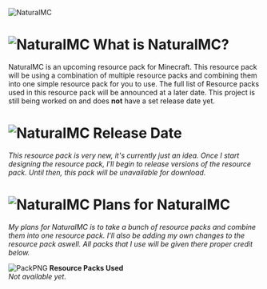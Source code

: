 ![NaturalMC](https://pbs.twimg.com/media/Ejkqz1tWkAcp5xz?format=jpg&name=4096x4096)

# ![NaturalMC](https://i.imgur.com/wOQzmom.gif) What is NaturalMC?
NaturalMC is an upcoming resource pack for Minecraft. This resource pack will be using a combination of multiple resource packs and combining them into one simple resource pack for you to use. The full list of Resource packs used in this resource pack will be announced at a later date. This project is still being worked on and does **not** have a set release date yet.


# ![NaturalMC](https://i.imgur.com/wOQzmom.gif) Release Date
*This resource pack is very new, it's currently just an idea. Once I start designing the resource pack, I'll begin to release versions of the resource pack. Until then, this pack will be unavailable for download.*


# ![NaturalMC](https://i.imgur.com/wOQzmom.gif) Plans for NaturalMC
*My plans for NaturalMC is to take a bunch of resource packs and combine them into one resource pack. I'll also be adding my own changes to the resource pack aswell. All packs that I use will be given there proper credit below.*

![PackPNG](https://i.imgur.com/wYxTW3l.jpg) **Resource Packs Used**
<br>
*Not available yet.*
